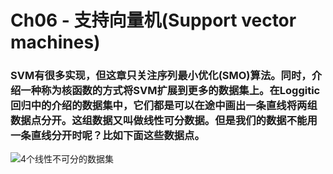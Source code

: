 # Ch06 - 支持向量机(Support vector machines)

### SVM有很多实现，但这章只关注序列最小优化(SMO)算法。同时，介绍一种称为核函数的方式将SVM扩展到更多的数据集上。在Loggitic回归中的介绍的数据集中，它们都是可以在途中画出一条直线将两组数据点分开。这组数据又叫做线性可分数据。但是我们的数据不能用一条直线分开时呢？比如下面这些数据点。
![4个线性不可分的数据集](srceenshot/4个线性不可分的数据集.png)

